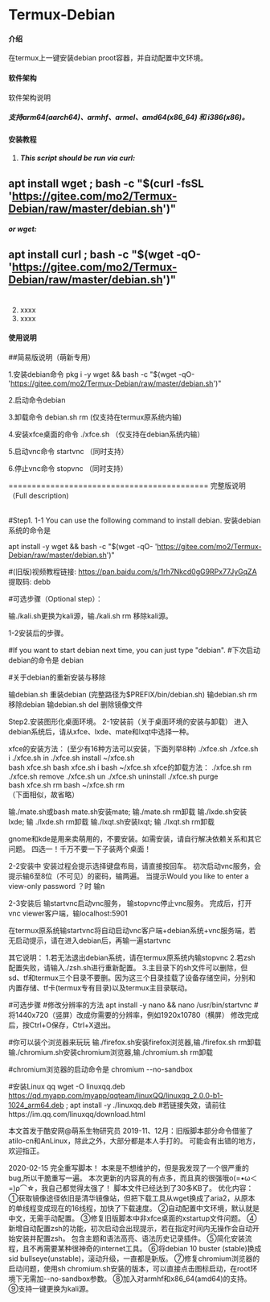 # Termux-Debian

#### 介绍
在termux上一键安装debian proot容器，并自动配置中文环境。 

#### 软件架构
软件架构说明

##### 支持arm64(aarch64)、armhf、armel、amd64(x86_64) 和 i386(x86)。


#### 安装教程

1.  ##### This script should be run via curl:
##   apt install wget ; bash -c "$(curl -fsSL 'https://gitee.com/mo2/Termux-Debian/raw/master/debian.sh')"
##### or wget:
##   apt install curl ; bash -c "$(wget -qO- 'https://gitee.com/mo2/Termux-Debian/raw/master/debian.sh')"
#
2.  xxxx
3.  xxxx

#### 使用说明

##简易版说明（萌新专用）

1.安装debian命令
pkg i -y wget && bash -c "$(wget -qO- 'https://gitee.com/mo2/Termux-Debian/raw/master/debian.sh')"

2.启动命令debian


3.卸载命令 debian.sh rm
(仅支持在termux原系统内输)

4.安装xfce桌面的命令 ./xfce.sh
（仅支持在debian系统内输）

5.启动vnc命令 startvnc
（同时支持）

6.停止vnc命令 stopvnc
（同时支持）

===========================================
完整版说明（Full description)
##

#Step1.
1-1 You can use the following command to install debian.
安装debian系统的命令是 

apt install -y wget && bash -c "$(wget -qO- 'https://gitee.com/mo2/Termux-Debian/raw/master/debian.sh')"


#(旧版)视频教程链接: https://pan.baidu.com/s/1rh7Nkcd0gG9RPx77JyGqZA 提取码: debb

#可选步骤（Optional step）：

输./kali.sh更换为kali源，输./kali.sh rm 移除kali源。
 
 
 1-2安装后的步骤。
 
#If you want to start debian next time, you can just type "debian".
#下次启动debian的命令是
debian

#关于debian的重新安装与移除

输debian.sh 重装debian  (完整路径为$PREFIX/bin/debian.sh)
输debian.sh rm 移除debian
输debian.sh del 删除镜像文件



Step2.安装图形化桌面环境。
2-1安装前（关于桌面环境的安装与卸载）
进入debian系统后，请从xfce、lxde、mate和lxqt中选择一种。

xfce的安装方法：
(至少有16种方法可以安装，下面列举8种)
                 ./xfce.sh
                 ./xfce.sh i
                 ./xfce.sh in
                 ./xfce.sh install
                 ~/xfce.sh				 
                 bash xfce.sh
                 bash xfce.sh i
				 bash ~/xfce.sh
xfce的卸载方法： 
                 ./xfce.sh rm
                 ./xfce.sh remove
                 ./xfce.sh un
                 ./xfce.sh uninstall
                 ./xfce.sh purge				 
                 bash xfce.sh rm 
				 bash ~/xfce.sh rm               
（下面相似，故省略）                 				
								
输./mate.sh或bash mate.sh安装mate; 输./mate.sh rm卸载
输./lxde.sh安装lxde; 输 ./lxde.sh rm卸载
输./lxqt.sh安装lxqt; 输 ./lxqt.sh rm卸载


gnome和kde是用来卖萌用的，不要安装。如需安装，请自行解决依赖关系和其它问题。
四选一！千万不要一下子装两个桌面！

2-2安装中
安装过程会提示选择键盘布局，请直接按回车。
初次启动vnc服务，会提示输6至8位（不可见）的密码，输两遍。
当提示Would you like to enter a view-only password ？时
输n

2-3安装后
输startvnc启动vnc服务，
输stopvnc停止vnc服务。
完成后，打开vnc viewer客户端，输localhost:5901

在termux原系统输startvnc将自动启动vnc客户端+debian系统+vnc服务端，若无启动提示，请在进入debian后，再输一遍startvnc

其它说明：
1.若无法退出debian系统，请在termux原系统内输stopvnc
2.若zsh配置失败，请输入./zsh.sh进行重新配置。
3.主目录下的sh文件可以删除，但sd、tf和termux三个目录不要删。因为这三个目录挂载了设备存储空间，分别和内置存储、tf卡(termux专有目录)以及termux主目录联动。



#可选步骤
#修改分辨率的方法
apt install -y nano && nano /usr/bin/startvnc
#将1440x720（竖屏）改成你需要的分辨率，例如1920x10780（横屏）
修改完成后，按Ctrl+O保存，Ctrl+X退出。

#你可以装个浏览器来玩玩
输./firefox.sh安装firefox浏览器,输./firefox.sh rm卸载
输./chromium.sh安装chromium浏览器,输./chromium.sh rm卸载

#chromium浏览器的启动命令是 chromium --no-sandbox

#安装Linux qq
wget -O linuxqq.deb https://qd.myapp.com/myapp/qqteam/linuxQQ/linuxqq_2.0.0-b1-1024_arm64.deb ; apt install -y ./linuxqq.deb
#若链接失效，请前往https://im.qq.com/linuxqq/download.html

本文首发于酷安网@萌系生物研究员
2019-11、12月：旧版脚本部分命令借鉴了atilo-cn和AnLinux，除此之外，大部分都是本人手打的。
可能会有出错的地方，欢迎指正。

2020-02-15
完全重写脚本！
本来是不想维护的，但是我发现了一个很严重的bug,所以干脆重写一遍。
本次更新的内容真的有点多，而且真的很强哦ο(=•ω＜=)ρ⌒☆，我自己都觉得太强了！
脚本文件已经达到了30多KB了。
优化内容：
         ①获取镜像途径依旧是清华镜像站，但把下载工具从wget换成了aria2，从原本的单线程变成现在的16线程，加快了下载速度。
		 ②自动配置中文环境，默认就是中文，无需手动配置。
		 ③修复旧版脚本中非xfce桌面的xstartup文件问题。
		 ④新增自动配置zsh的功能，初次启动会出现提示，若在指定时间内无操作会自动开始安装并配置zsh。
		 包含主题和语法高亮、语法历史记录插件。
		 ⑤简化安装流程，且不再需要某种很神奇的internet工具。
		 ⑥将debian 10 buster (stable)换成 sid bullseye(unstable)，滚动升级，一直都是新版。
		 ⑦修复chromium浏览器的启动问题，使用sh chromium.sh安装的版本，可以直接点击图标启动，在root环境下无需加--no-sandbox参数。
		 ⑧加入对armhf和x86_64(amd64)的支持。
		 ⑨支持一键更换为kali源。
		 
		 


